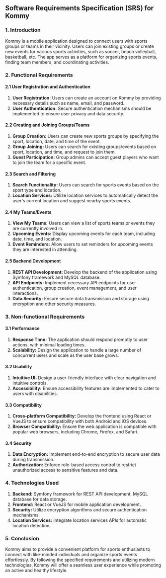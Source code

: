 ## Software Requirements Specification (SRS) for Kommy

### 1. Introduction

Kommy is a mobile application designed to connect users with sports groups or teams in their vicinity. Users can join
existing groups or create new events for various sports activities, such as soccer, beach volleyball, basketball, etc.
The app serves as a platform for organizing sports events, finding team members, and coordinating activities.

### 2. Functional Requirements

#### 2.1 User Registration and Authentication

1. **User Registration:** Users can create an account on Kommy by providing necessary details such as name, email, and
   password.
2. **User Authentication:** Secure authentication mechanisms should be implemented to ensure user privacy and data
   security.

#### 2.2 Creating and Joining Groups/Teams

1. **Group Creation:** Users can create new sports groups by specifying the sport, location, date, and time of the
   event.
2. **Group Joining:** Users can search for existing groups/events based on sport, location, and time, and request to
   join them.
3. **Guest Participation:** Group admins can accept guest players who want to join the team for a specific event.

#### 2.3 Search and Filtering

1. **Search Functionality:** Users can search for sports events based on the sport type and location.
2. **Location Services:** Utilize location services to automatically detect the user's current location and suggest
   nearby sports events.

#### 2.4 My Teams/Events

1. **View My Teams:** Users can view a list of sports teams or events they are currently involved in.
2. **Upcoming Events:** Display upcoming events for each team, including date, time, and location.
3. **Event Reminders:** Allow users to set reminders for upcoming events they are interested in attending.

#### 2.5 Backend Development

1. **REST API Development:** Develop the backend of the application using Symfony framework and MySQL database.
2. **API Endpoints:** Implement necessary API endpoints for user authentication, group creation, event management, and
   user interactions.
3. **Data Security:** Ensure secure data transmission and storage using encryption and other security measures.

### 3. Non-functional Requirements

#### 3.1 Performance

1. **Response Time:** The application should respond promptly to user actions, with minimal loading times.
2. **Scalability:** Design the application to handle a large number of concurrent users and scale as the user base
   grows.

#### 3.2 Usability

1. **Intuitive UI:** Design a user-friendly interface with clear navigation and intuitive controls.
2. **Accessibility:** Ensure accessibility features are implemented to cater to users with disabilities.

#### 3.3 Compatibility

1. **Cross-platform Compatibility:** Develop the frontend using React or VueJS to ensure compatibility with both Android
   and iOS devices.
2. **Browser Compatibility:** Ensure the web application is compatible with popular web browsers, including Chrome,
   Firefox, and Safari.

#### 3.4 Security

1. **Data Encryption:** Implement end-to-end encryption to secure user data during transmission.
2. **Authorization:** Enforce role-based access control to restrict unauthorized access to sensitive features and data.

### 4. Technologies Used

1. **Backend:** Symfony framework for REST API development, MySQL database for data storage.
2. **Frontend:** React or VueJS for mobile application development.
3. **Security:** Utilize encryption algorithms and secure authentication mechanisms.
4. **Location Services:** Integrate location services APIs for automatic location detection.

### 5. Conclusion

Kommy aims to provide a convenient platform for sports enthusiasts to connect with like-minded individuals and organize
sports events effortlessly. By following the specified requirements and utilizing modern technologies, Kommy will offer
a seamless user experience while promoting an active and healthy lifestyle.
